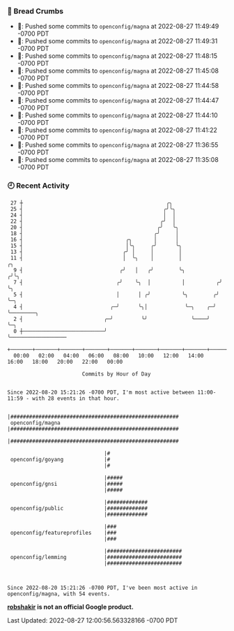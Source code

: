 ### 🍞 Bread Crumbs

 * 🚢: Pushed some commits to `openconfig/magna` at 2022-08-27 11:49:49 -0700 PDT
 * 🚢: Pushed some commits to `openconfig/magna` at 2022-08-27 11:49:31 -0700 PDT
 * 🚢: Pushed some commits to `openconfig/magna` at 2022-08-27 11:48:15 -0700 PDT
 * 🚢: Pushed some commits to `openconfig/magna` at 2022-08-27 11:45:08 -0700 PDT
 * 🚢: Pushed some commits to `openconfig/magna` at 2022-08-27 11:44:58 -0700 PDT
 * 🚢: Pushed some commits to `openconfig/magna` at 2022-08-27 11:44:47 -0700 PDT
 * 🚢: Pushed some commits to `openconfig/magna` at 2022-08-27 11:44:10 -0700 PDT
 * 🚢: Pushed some commits to `openconfig/magna` at 2022-08-27 11:41:22 -0700 PDT
 * 🚢: Pushed some commits to `openconfig/magna` at 2022-08-27 11:36:55 -0700 PDT
 * 🚢: Pushed some commits to `openconfig/magna` at 2022-08-27 11:35:08 -0700 PDT

### 🕘 Recent Activity
```
 27 ┼                                              ╭╮
 25 ┤                                             ╭╯╰╮
 24 ┤                                             │  │
 22 ┤                                            ╭╯  │
 20 ┤                                           ╭╯   ╰╮
 18 ┤                                          ╭╯     │
 16 ┤                                 ╭╮       │      │
 15 ┤                                 │╰╮     ╭╯      ╰╮
 13 ┤                                ╭╯ │     │        │
 11 ┤                                │  ╰╮    │        │             ╭╮
  9 ┤                               ╭╯   │   ╭╯        ╰╮           ╭╯╰╮
  7 ┤                              ╭╯    ╰╮  │          │          ╭╯  ╰╮
  5 ┤                              │      │ ╭╯          ╰╮        ╭╯    ╰─╮
  4 ┤                            ╭─╯      ╰╮│            ╰─╮    ╭─╯       ╰────────╮
  2 ┤                          ╭─╯         ╰╯              ╰────╯                  ╰─╮
  0 ┼──────────────────────────╯                                                     ╰──────────────────
    +───────+───────+───────+───────+───────+───────+───────+───────+───────+───────+───────+───────+────
  00:00   02:00   04:00   06:00   08:00   10:00   12:00   14:00   16:00   18:00   20:00   22:00   00:00   

						Commits by Hour of Day


Since 2022-08-20 15:21:26 -0700 PDT, I'm most active between 11:00-11:59 - with 28 events in that hour.

```



```
                               |######################################################
 openconfig/magna              |######################################################
                               |######################################################

                               |#
 openconfig/goyang             |#
                               |#

                               |#####
 openconfig/gnsi               |#####
                               |#####

                               |#############
 openconfig/public             |#############
                               |#############

                               |###
 openconfig/featureprofiles    |###
                               |###

                               |########################
 openconfig/lemming            |########################
                               |########################



Since 2022-08-20 15:21:26 -0700 PDT, I've been most active in openconfig/magna, with 54 events.

```
**[robshakir](mailto:robjs@google.com) is not an official Google product.**  


Last Updated: 2022-08-27 12:00:56.563328166 -0700 PDT
